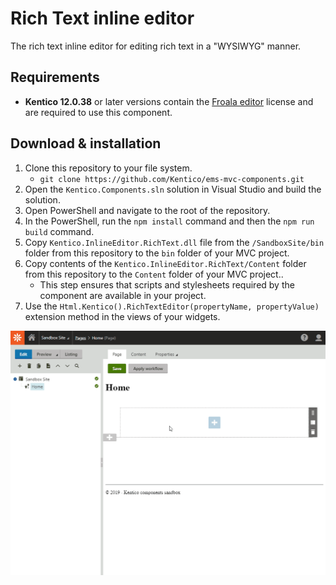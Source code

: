 # Rich Text inline editor

The rich text inline editor for editing rich text in a "WYSIWYG" manner.

## Requirements
* **Kentico 12.0.38** or later versions contain the [Froala editor](https://www.froala.com/wysiwyg-editor) license and are required to use this component.

## Download & installation
1. Clone this repository to your file system.
    - `git clone https://github.com/Kentico/ems-mvc-components.git`
1. Open the `Kentico.Components.sln` solution in Visual Studio and build the solution.
1. Open PowerShell and navigate to the root of the repository.
1. In the PowerShell, run the `npm install` command and then the `npm run build` command.
1. Copy `Kentico.InlineEditor.RichText.dll` file from the `/SandboxSite/bin` folder from this repository to the `bin` folder of your MVC project.
1. Copy contents of the `Kentico.InlineEditor.RichText/Content` folder from this repository to the `Content` folder of your MVC project..
    - This step ensures that scripts and stylesheets required by the component are available in your project.
1. Use the `Html.Kentico().RichTextEditor(propertyName, propertyValue)` extension method in the views of your widgets.

![Rich Text inline editor](/Kentico.InlineEditor.RichText/RichTextInlineEditor.gif)
